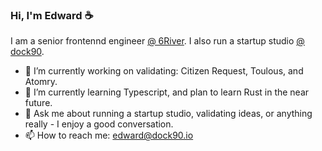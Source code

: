 ### Hi, I'm Edward ☕

I am a senior frontennd engineer <a href='https://6river.com/'>@ 6River</a>.
I also run a startup studio <a href='https://www.dock90.io'>@ dock90</a>.

- 🔭 I’m currently working on validating: Citizen Request, Toulous, and Atomry.
- 🌱 I’m currently learning Typescript, and plan to learn Rust in the near future.
- 💬 Ask me about running a startup studio, validating ideas, or anything really - I enjoy a good conversation.
- 📫 How to reach me: edward@dock90.io
